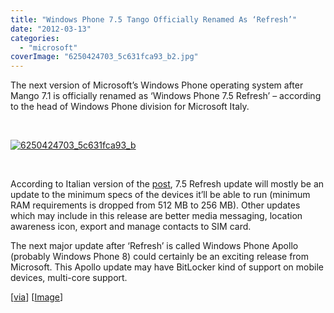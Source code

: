 ```yaml
---
title: "Windows Phone 7.5 Tango Officially Renamed As ‘Refresh’"
date: "2012-03-13"
categories: 
  - "microsoft"
coverImage: "6250424703_5c631fca93_b2.jpg"
---
```


The next version of Microsoft’s Windows Phone operating system after Mango 7.1 is officially renamed as ‘Windows Phone 7.5 Refresh’ – according to the head of Windows Phone division for Microsoft Italy.

 

[![6250424703_5c631fca93_b](http://lh6.ggpht.com/-3zSAPy6m5-k/T17kUXTKUlI/AAAAAAAAIfo/Kr5oV7Pzim4/6250424703_5c631fca93_b_thumb.jpg?imgmax=800 "6250424703_5c631fca93_b")](http://lh6.ggpht.com/-YhseWS5rYYc/T17kT5zUsWI/AAAAAAAAIfg/hdeEOrpYOI8/s1600-h/6250424703_5c631fca93_b%25255B2%25255D.jpg)

 

According to Italian version of the [post](http://www.windowsphoneitaly.com/news/varie/4384-windows-phone-75-refresh-ecco-il-nome-ufficiale-di-wp-tango-esclusiva.html), 7.5 Refresh update will mostly be an update to the minimum specs of the devices it’ll be able to run (minimum RAM requirements is dropped from 512 MB to 256 MB). Other updates which may include in this release are better media messaging, location awareness icon, export and manage contacts to SIM card.

The next major update after ‘Refresh’ is called Windows Phone Apollo (probably Windows Phone 8) could certainly be an exciting release from Microsoft. This Apollo update may have BitLocker kind of support on mobile devices, multi-core support.

\[[via](http://www.windowsphoneitaly.com/news/varie/4384-windows-phone-75-refresh-ecco-il-nome-ufficiale-di-wp-tango-esclusiva.html)\] \[[Image](http://www.flickr.com/photos/bobfamiliar/6250424703/sizes/l/in/photostream/)\]
